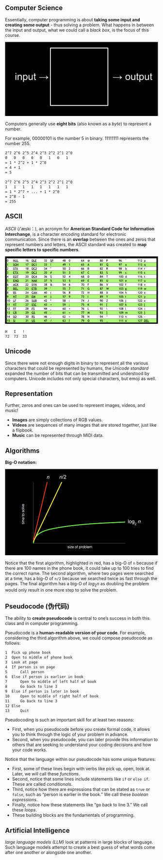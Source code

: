 ## Computer Science

Essentially, computer programming is about **taking some input and creating some output** - thus solving a problem. What happens in between the input and output, what we could call a *black box*, is the focus of this course.

![alt text](./images/blackbox.png)

Computers generally use **eight bits** (also known as a *byte*) to represent a number. 

For example, 00000101 is the number 5 in binary. 11111111 represents the number 255.

```
2^7 2^6 2^5 2^4 2^3 2^2 2^1 2^0
0   0   0   0   0   1   0   1
= 1 * 2^2 + 1 * 2^0
= 4 + 1
= 5

2^7 2^6 2^5 2^4 2^3 2^2 2^1 2^0
1   1   1   1   1   1   1   1
= 1 * 2^7 + ... + 1 * 2^0
= 2^8 - 1 
= 255
```

## ASCII

*ASCII* (/ˈæski：), an acronym for **American Standard Code for Information Interchange**, is a character encoding standard for electronic communication. Since there is an **overlap** between the ones and zeros that represent numbers and letters, the ASCII standard was created to **map specific letters to specific numbers**.

![alt text](./images/ascii.png)

```
H   I   !
72  73  33
```

## Unicode

Since there were not enough digits in binary to represent all the various characters that could be represented by humans, the *Unicode standard* expanded the number of bits that can be transmitted and understood by computers. Unicode includes not only special characters, but emoji as well.

## Representation

Further, zeros and ones can be used to represent images, videos, and music!

- **Images** are simply collections of RGB values.
- **Videos** are sequences of many images that are stored together, just like a flipbook.
- **Music** can be represented through MIDI data.

## Algorithms

**Big-O notation:**

![alt text](./images/algorithms.png)

Notice that the first algorithm, highlighted in red, has a big-O of `n` because if there are 100 names in the phone book, it could take up to 100 tries to find the correct name. The second algorithm, where two pages were searched at a time, has a big-O of `n/2` because we searched twice as fast through the pages. The final algorithm has a big-O of $log_{2}{n}$ as doubling the problem would only result in one more step to solve the problem.

## Pseudocode (伪代码)

The ability to **create pseudocode** is central to one’s success in both this class and in computer programming.

Pseudocode is a **human-readable version of your code**. For example, considering the third algorithm above, we could compose pseudocode as follows:

```
1  Pick up phone book
2  Open to middle of phone book
3  Look at page
4  If person is on page
5      Call person
6  Else if person is earlier in book
7      Open to middle of left half of book
8      Go back to line 3
9  Else if person is later in book
10     Open to middle of right half of book
11     Go back to line 3
12 Else
13     Quit
```

Pseudocoding is such an important skill for at least two reasons: 
- First, when you pseudocode before you create formal code, it allows you to think through the logic of your problem in advance.
- Second, when you pseudocode, you can later provide this information to others that are seeking to understand your coding decisions and how your code works.

Notice that the language within our pseudocode has some unique features:
- First, some of these lines begin with verbs like pick up, open, look at. Later, we will call these *functions*.
- Second, notice that some lines include statements like `if` or `else if`. These are called *conditionals*.
- Third, notice how there are expressions that can be stated as `true` or `false`, such as “person is earlier in the book.” We call these *boolean expressions*.
- Finally, notice how these statements like “go back to line 3.” We call these *loops*.
- These building blocks are the fundamentals of programming.

## Artificial Intelligence

*large language models (LLM)* look at patterns in large blocks of language. Such language models attempt to create a best guess of what words come after one another or alongside one another.

